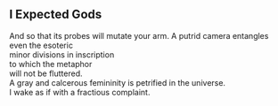 I Expected Gods
---------------
And so that its probes will mutate your arm. A putrid camera entangles  
even the esoteric  
minor divisions in inscription  
to which the metaphor  
will not be fluttered.  
A gray and calcerous femininity is petrified in the universe.  
I wake as if with a fractious complaint.  
